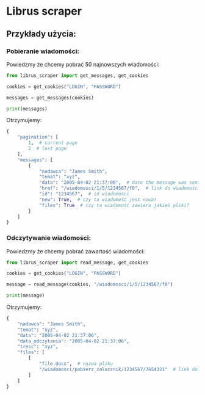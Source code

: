 # Librus scraper
## Przykłady użycia:
### Pobieranie wiadomości:
Powiedzmy że chcemy pobrać 50 najnowszych wiadomości:
```python
from librus_scraper import get_messages, get_cookies

cookies = get_cookies("LOGIN", "PASSWORD")

messages = get_messages(cookies)

print(messages)
```
Otrzymujemy:
```python
{
    "pagination": [
        1,  # current page
        2  # last page
    ],
    "messages": [
        {
            "nadawca": "James Smith",
            "temat": "xyz",
            "data": "2005-04-02 21:37:06",  # date the message was sent
            "href": "/wiadomosci/1/5/1234567/f0",  # link do wiadomości
            "id": "1234567",  # id wiadomości
            "new": True,  # czy ta wiadomość jest nowa?
            "files": True  # czy ta wiadomość zawiera jakieś pliki?
        }
    ]
}
```
### Odczytywanie wiadomości:
Powiedzmy że chcemy pobrać zawartość wiadomości:
``` python
from librus_scraper import read_message, get_cookies

cookies = get_cookies("LOGIN", "PASSWORD")

message = read_message(cookies, "/wiadomosci/1/5/1234567/f0")

print(message)
```
Otrzymujemy:
```python
{
    "nadawca": "James Smith",
    "temat": "xyz",
    "data": "2005-04-02 21:37:06",
    "data_odczytania": "2005-04-02 21:37:06",
    "tresc": "xyz",
    "files": [
        [
            "file.docx",  # nazwa pliku
            "/wiadomosci/pobierz_zalacznik/1234567/7654321"  # link do pliku
        ]
    ]
}
```